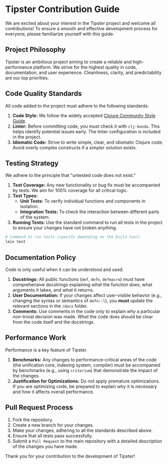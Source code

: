 # Tipster Contribution Guide

We are excited about your interest in the Tipster project and welcome all contributions! To ensure a smooth and effective development process for everyone, please familiarize yourself with this guide.

## Project Philosophy

Tipster is an ambitious project aiming to create a reliable and high-performance platform. We strive for the highest quality in code, documentation, and user experience. Cleanliness, clarity, and predictability are our top priorities.

## Code Quality Standards

All code added to the project must adhere to the following standards:

1.  **Code Style:** We follow the widely accepted [Clojure Community Style Guide](https://guide.clojure.style/).
2.  **Linter:** Before committing code, you must check it with `clj-kondo`. This helps identify potential issues early. The linter configuration is included in the project.
3.  **Idiomatic Code:** Strive to write simple, clear, and idiomatic Clojure code. Avoid overly complex constructs if a simpler solution exists.

## Testing Strategy

We adhere to the principle that "untested code does not exist."

1.  **Test Coverage:** Any new functionality or bug fix must be accompanied by tests. We aim for 100% coverage for all critical logic.
2.  **Test Types:**
    *   **Unit Tests:** To verify individual functions and components in isolation.
    *   **Integration Tests:** To check the interaction between different parts of the system.
3.  **Running Tests:** Use the standard command to run all tests in the project to ensure your changes have not broken anything.

```bash
# Command to run tests (specify depending on the build tool)
lein test
```

## Documentation Policy

Code is only useful when it can be understood and used.

1.  **Docstrings:** All public functions (`def`, `defn`, `defmacro`) must have comprehensive docstrings explaining *what* the function does, what arguments it takes, and *what* it returns.
2.  **User Documentation:** If your changes affect user-visible behavior (e.g., changing the syntax or semantics of `defn::l`), you **must** update the relevant sections in the `/docs` folder.
3.  **Comments:** Use comments in the code only to explain *why* a particular non-trivial decision was made. *What* the code does should be clear from the code itself and the docstrings.

## Performance Work

Performance is a key feature of Tipster.

1.  **Benchmarks:** Any changes to performance-critical areas of the code (the unification core, indexing system, compiler) must be accompanied by benchmarks (e.g., using `criterium`) that demonstrate the impact of the changes.
2.  **Justification for Optimizations:** Do not apply premature optimizations. If you are optimizing code, be prepared to explain why it is necessary and how it affects overall performance.

## Pull Request Process

1.  Fork the repository.
2.  Create a new branch for your changes.
3.  Make your changes, adhering to all the standards described above.
4.  Ensure that all tests pass successfully.
5.  Submit a `Pull Request` to the main repository with a detailed description of the changes you have made.

Thank you for your contribution to the development of Tipster! 
